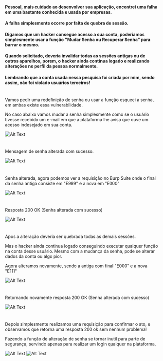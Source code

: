 #### Pessoal, mais cuidado ao desenvolver sua aplicação, encontrei uma falha em uma bastante conhecida e usada por empresas.


#### A falha simplesmente ocorre por falta de quebra de sessão. 
#### Digamos que um hacker consegue acesso a sua conta, poderiamos simplesmente usar a função "Mudar Senha ou Recuperar Senha" para barrar o mesmo. 
#### Quando solicitado, deveria invalidar todas as sessões antigas ou de outros aparelhos, porem, o hacker ainda continua logado e  realizando alterações no perfil da pessoa normalmente. 


#### Lembrando que a conta usada nessa pesquisa foi criada por mim, sendo assim, não foi violado usuários terceiros!
#  


Vamos pedir uma redefinição de senha ou usar a função esqueci a senha, em ambas existe essa vulnerabilidade.




No caso abaixo vamos mudar a senha simplesmente como se o usuário tivesse recebido um e-mail em que a plataforma lhe avisa que ouve um acesso indesejado em sua conta.




![Alt Text](https://github.com/giovane999/Insufficient-Session-Expiration/blob/master/Formulario_Altera_Senha.PNG)


#






Mensagem de senha alterada com sucesso.






![Alt Text](https://github.com/giovane999/Insufficient-Session-Expiration/blob/master/Senha_Alterada.PNG)


#






Senha alterada, agora podemos ver a requisição no Burp Suite onde o final da senha antiga consiste em "E999" e a nova em "E000" 


![Alt Text](https://github.com/giovane999/Insufficient-Session-Expiration/blob/master/Burp_Senha_Alterada.PNG)






#






Resposta 200 OK (Senha alterada com sucesso)


![Alt Text](https://github.com/giovane999/Insufficient-Session-Expiration/blob/master/Burp_Senha_Alterada_200_OK.PNG)






# 






Apos a alteração deveria ser quebrada todas as demais sessões. 


Mas o hacker ainda continua logado conseguindo executar qualquer função na conta desse usuário. Mesmo com a mudança da senha, pode se alterar dados da conta ou algo pior.


Agora alteramos novamente, sendo a antiga com final "E000" e a nova "E111"




![Alt Text](https://github.com/giovane999/Insufficient-Session-Expiration/blob/master/Burp_Repeater_Request_Senha.PNG)






#






Retornando novamente resposta 200 OK (Senha alterada com sucesso)
 
![Alt Text](https://github.com/giovane999/Insufficient-Session-Expiration/blob/master/Burp_Repeater_Request_Senha_200_OK.PNG)






#






Depois simplesmente realizamos uma requisição para confirmar o ato, e observamos que retorna uma resposta 200 ok sem nenhum problema!


Fazendo a função de alteração de senha se tornar inutil para parte de segurança, servindo apenas para realizar um login qualquer na plataforma.

![Alt Text](https://github.com/giovane999/Insufficient-Session-Expiration/blob/master/Burp_Repeater_Request_User.PNG)
![Alt Text](https://github.com/giovane999/Insufficient-Session-Expiration/blob/master/Burp_Repeater_200_Ok.PNG)

